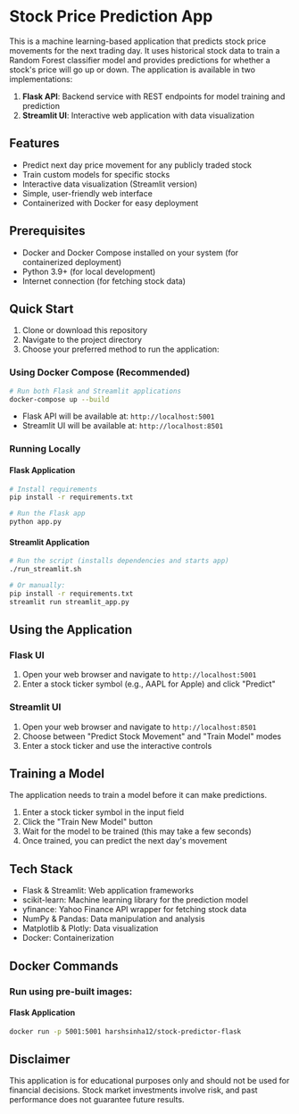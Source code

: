 # Stock Price Prediction App

This is a machine learning-based application that predicts stock price movements for the next trading day. It uses historical stock data to train a Random Forest classifier model and provides predictions for whether a stock's price will go up or down. The application is available in two implementations:

1. **Flask API**: Backend service with REST endpoints for model training and prediction
2. **Streamlit UI**: Interactive web application with data visualization

## Features

- Predict next day price movement for any publicly traded stock
- Train custom models for specific stocks
- Interactive data visualization (Streamlit version)
- Simple, user-friendly web interface 
- Containerized with Docker for easy deployment

## Prerequisites

- Docker and Docker Compose installed on your system (for containerized deployment)
- Python 3.9+ (for local development)
- Internet connection (for fetching stock data)

## Quick Start

1. Clone or download this repository
2. Navigate to the project directory
3. Choose your preferred method to run the application:

### Using Docker Compose (Recommended)

```bash
# Run both Flask and Streamlit applications
docker-compose up --build
```

- Flask API will be available at: `http://localhost:5001`
- Streamlit UI will be available at: `http://localhost:8501`

### Running Locally

#### Flask Application
```bash
# Install requirements
pip install -r requirements.txt

# Run the Flask app
python app.py
```

#### Streamlit Application
```bash
# Run the script (installs dependencies and starts app)
./run_streamlit.sh

# Or manually:
pip install -r requirements.txt
streamlit run streamlit_app.py
```

## Using the Application

### Flask UI
1. Open your web browser and navigate to `http://localhost:5001`
2. Enter a stock ticker symbol (e.g., AAPL for Apple) and click "Predict"

### Streamlit UI
1. Open your web browser and navigate to `http://localhost:8501`
2. Choose between "Predict Stock Movement" and "Train Model" modes
3. Enter a stock ticker and use the interactive controls

## Training a Model

The application needs to train a model before it can make predictions.

1. Enter a stock ticker symbol in the input field
2. Click the "Train New Model" button
3. Wait for the model to be trained (this may take a few seconds)
4. Once trained, you can predict the next day's movement

## Tech Stack

- Flask & Streamlit: Web application frameworks
- scikit-learn: Machine learning library for the prediction model
- yfinance: Yahoo Finance API wrapper for fetching stock data
- NumPy & Pandas: Data manipulation and analysis
- Matplotlib & Plotly: Data visualization
- Docker: Containerization

## Docker Commands

### Run using pre-built images:

#### Flask Application
```bash
docker run -p 5001:5001 harshsinha12/stock-predictor-flask
```

## Disclaimer

This application is for educational purposes only and should not be used for financial decisions. Stock market investments involve risk, and past performance does not guarantee future results.
